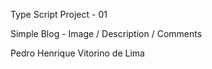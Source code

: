 Type Script Project - 01 

Simple Blog - Image / Description / Comments 

Pedro Henrique Vitorino de Lima
